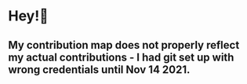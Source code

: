 # Hey!👋
## My contribution map does not properly reflect my actual contributions - I had git set up with wrong credentials until Nov 14 2021.

